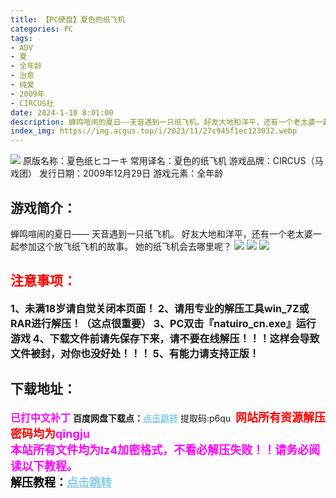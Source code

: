 ```yaml
---
title: 【PC硬盘】夏色的纸飞机
categories: PC
tags:
- ADV
- 夏
- 全年龄
- 治愈
- 纯爱
- 2009年
- CIRCUS社
date: 2024-1-10 8:01:00
description: 蝉鸣喧闹的夏日——天音遇到一只纸飞机。好友大地和洋平，还有一个老太婆一起参加这个放飞纸飞机的故事。她的纸飞机会去哪里呢？
index_img: https://img.acgus.top/i/2023/11/27c945f1ec123032.webp
---
```

![](https://img.acgus.top/i/2023/11/27c945f1ec123032.webp)
原版名称：夏色纸ヒコーキ
常用译名：夏色的纸飞机
游戏品牌：CIRCUS（马戏团）
发行日期：2009年12月29日
游戏元素：全年龄

## 游戏简介：
蝉鸣喧闹的夏日——
天音遇到一只纸飞机。
好友大地和洋平，还有一个老太婆一起参加这个放飞纸飞机的故事。
她的纸飞机会去哪里呢？
![](https://img.acgus.top/i/2023/11/897691bfbe123038.webp)
![](https://img.acgus.top/i/2023/11/04e8d98edd123036.webp)
![](https://img.acgus.top/i/2023/11/8f1c69eb81123034.webp)





## <font color=#FF0000 >注意事项：</font>
<font size=3><b>1、未满18岁请自觉关闭本页面！
2、请用专业的解压工具win_7Z或RAR进行解压！（这点很重要）
3、PC双击『natuiro_cn.exe』运行游戏
4、下载文件前请先保存下来，请不要在线解压！！！这样会导致文件被封，对你也没好处！！！
5、有能力请支持正版！</b></font>

## 下载地址：
<font color=#FF00FF size=3><b>已打中文补丁</b></font>
<b>百度网盘下载点：</b><a href="https://pan.baidu.com/s/1xiAiKR0yrayTVpDvPEKtaQ?pwd=p6qu" style="color: #87CEEB;"><b>点击跳转</b></a> 提取码:p6qu
<a style="padding: 0" href="https://post.qingju.org/AD/"><img style="max-width:100%" src="https://img.acgus.top/i/2024/07/478f689b8021d8d499ab43d21acf137a.gif" alt=""></a>
<b><font color=#FF0000 size=4>网站所有资源解压密码均为</b></font><b><font color=#FF00FF size=4>qingju</font><font color=#FF0000 ></font></b><br><b><font color=#FF00FF size=4>本站所有文件均为lz4加密格式，不看必解压失败！！请务必阅读以下教程。</b></font><br><b><font color=#000 size=4>解压教程：</b><a href="https://post.qingju.org/tutorial/000/" style="color: #87CEEB;"><b>点击跳转</b></a>
